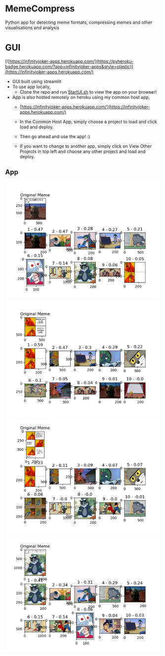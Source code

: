 # MemeCompress
 Python app for detecting meme formats, compressing memes and other visualisations and analysis

# GUI
[![https://infinityjoker-apps.herokuapp.com/](https://pyheroku-badge.herokuapp.com/?app=infinityjoker-apps&style=plastic)](https://infinityjoker-apps.herokuapp.com/)

 - GUI built using streamlit
 - To use app locally,
    - Clone the repo and run [StartUI.sh](StartUI.sh) to view the app on your browser!
 - App is also hosted remotely on heroku using my common host app,
    - [https://infinityjoker-apps.herokuapp.com/](https://infinityjoker-apps.herokuapp.com/)

    - In the Common Host App, simply choose a project to load and click load and deploy.

    - Then go ahead and use the app! :)

    - If you want to change to another app, simply click on View Other Projects in top left and choose any other project and load and deploy.
 
## App
![1](GeneratedVisualisations/MemeClassifications/BabyYoda_Text_1_Class.png)
![2](GeneratedVisualisations/MemeClassifications/Drake_Text_1_Class.png)
![3](GeneratedVisualisations/MemeClassifications/Drake_Text_2_Class.png)
![4](GeneratedVisualisations/MemeClassifications/TomJerry_Text_1_Class.png)
